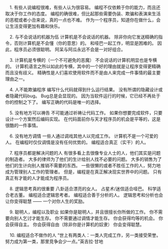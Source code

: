 
&emsp;1. 有些人说编程很难，有些人认为很容易。 编程不仅依赖于你的能力，而且还取决于你工作的态度。 编程的确很难，但比起那些需要伪装、欺骗和表演来生活的恶棍或者小丑来说，真的一点也不难。 作为一个程序员，知道你在做什么，会让生活变得更加有趣和快乐。

&emsp;2. 与不会说话的机器为伍 计算机是不会说话的机器。 除非你向它发送精确的指令，否则计算机是不会懂（你的意思）的。 和哑巴一起工作，明显是困难的。 因此，程序员必须很聪明。 阿呆与阿瓜永远不会是一对好组合。

&emsp;3. 计算机是专横的（一个不可避免的恶魔） 不会说话的计算机明显也是专横的。 计算机语言之所以如此的专横，其中的一个好的理由就是让程序变得更精确而且没有歧义。 精确性是人们喜欢使用软件而不是由人来完成一件事情的最主要理由之一。

&emsp;4. 人不能欺骗程序 编写什么代码就得到什么运行结果。 没有所谓的隐藏设计或者隐藏代码bug。 Bug总是会显现的。 因为当软件运行的时候，它已经不再处于你的控制之下了。 编写正确的代码是唯一的选择。

&emsp;5. 没有地方可以祷告 不可能通过祈祷让代码工作。 如果你想要完成软件，只要设计一个方案然后编码实现。 在代码面前你与天才程序员的机会是平等的，这是很酷的一件事情。

&emsp;6. 没有地方调情 一些人通过调戏其他人以完成工作。 计算机不是一个可爱的人。 在编程时仅仅调情是没有任何优势的。 编程适合真正（实干）的人。

&emsp;7. 程序员都是解决问题的人 有很多看上去很像专业人士的人，他们其实是问题的制造者。 大多的律师为了他们的生计给别人找不必要的问题。 大多的销售为了他们的生计向别人推销不需要的东西。 一些很懒的或者不胜任工作的人，努力地成为管理别人工作的管理者。 但是，编程是在真正解决现实世界中的问题。 只有真正有才能的人才能成为程序员。

&emsp;8. 逻辑思考真的很重要 八卦适合漂亮的女人。 占星术/迷信适合哑巴。 科学适合老古董。 编程适合逻辑思考者。 编程适合善于分析的人。 逻辑思考和分析也会让你变得聪慧 —— 一个对你人生的奖励。

&emsp;9. 聪明人，编程以及职业 如果你是聪明人，并且很擅长你所做的工作。 你不需要向别人乞讨才能生存。 你不需要通过调情才能生存。 你会获得均等的机会。 你会获得自主。 你会获得自由（除非你是计算机的奴隶） 你会变得聪慧。

&emsp;10. 编程适合不做作的人 “世上有两类人：一类人完成工作，另一类接受荣誉。努力成为第一类，那里竞争会少一点。”英吉拉·甘地
